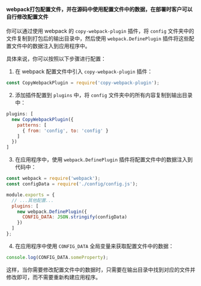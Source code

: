 #### webpack打包配置文件，并在源码中使用配置文件中的数据，在部署时客户可以自行修改配置文件

你可以通过使用 webpack 的 `copy-webpack-plugin` 插件，将 `config` 文件夹中的文件复制到打包后的输出目录中，然后使用 `webpack.DefinePlugin` 插件将这些配置文件中的数据注入到应用程序中。

具体来说，你可以按照以下步骤进行配置：

1. 在 webpack 配置文件中引入 `copy-webpack-plugin` 插件：

```javascript
const CopyWebpackPlugin = require('copy-webpack-plugin');
```

2. 添加插件配置到 `plugins` 中，将 `config` 文件夹中的所有内容复制到输出目录中：

```javascript
plugins: [
  new CopyWebpackPlugin({
    patterns: [
      { from: 'config', to: 'config' }
    ]
  })
]
```

3. 在应用程序中，使用 `webpack.DefinePlugin` 插件将配置文件中的数据注入到代码中：

```javascript
const webpack = require('webpack');
const configData = require('./config/config.js');

module.exports = {
  // ...其他配置...
  plugins: [
    new webpack.DefinePlugin({
      CONFIG_DATA: JSON.stringify(configData)
    })
  ]
};
```

4. 在应用程序中使用 `CONFIG_DATA` 全局变量来获取配置文件中的数据：

```javascript
console.log(CONFIG_DATA.someProperty);
```

这样，当你需要修改配置文件中的数据时，只需要在输出目录中找到对应的文件并修改即可，而不需要重新构建应用程序。